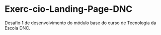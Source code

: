 # Exerc-cio-Landing-Page-DNC
Desafio 1 de desenvolvimento do módulo base do curso de Tecnologia da Escola DNC.
